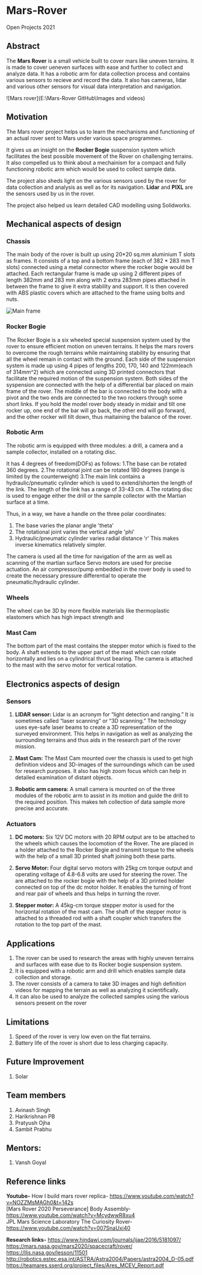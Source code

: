 # Mars-Rover
Open Projects 2021

## Abstract
The **Mars Rover** is a small vehicle built to cover mars like uneven terrains. It is made to cover ueneven surfaces with ease and further to collect and analyze data. It has a robotic arm for data collection process and contains various sensors to recieve and record the data. It also has cameras, lidar and various other sensors for visual data interpretation and navigation.

![Mars rover](E:\Mars-Rover GitHub\Images and videos)

## Motivation
The Mars rover project helps us to learn the mechanisms and functioning of an actual rover sent to Mars under various space programmes. 

It gives us an insight on the **Rocker Bogie** suspension system which facilitates the best possible movement of the Rover on challenging terrains. It also compelled us to think about a mechainism for a compact and fully functioning robotic arm which would be used to collect sample data.

The project also sheds light on the various sensors used by the rover for data collection and analysis as well as for its navigation. **Lidar** and **PIXL** are the senosrs used by us in the rover. 

The project also helped us learn detailed CAD modelling using Solidworks.

## Mechanical aspects of design
 
### Chassis
The main body of the rover is built up using 20*20 sq.mm aluminium T slots as frames. It consists of a top and a bottom frame (each of 382 * 283 mm T slots) connected using a metal connector where the rocker bogie would be attached. Each rectangular frame is made up using 2 different pipes of length 382mm and 283 mm along with 2 extra 283mm pipes attached in between the frame to give it extra stability and support. It is then covered with ABS plastic covers which are attached to the frame using bolts and nuts.


![Main frame](C:\Users\Pratyush\Desktop\MARS\IMAGES/MarsRover.jpg)

### Rocker Bogie
The Rocker Bogie is a six wheeled special suspension system used by the rover to ensure efficient motion on uneven terrains. It helps the mars rovers to overcome the rough terrains while maintaining stability by ensuring that all the wheel remain in contact with the ground. Each side of the suspension system is made up using 4 pipes of lengths 200, 170, 140 and 122mm(each of 314mm^2) which are connected using 3D printed connectors that facilitate the required motion of the suspension system. Both sides of the syspension are connected with the help of a differential bar placed on main frame of the rover. The middle of the bar is connected to the body with a pivot and the two ends are connected to the two rockers through some short links. If you hold the model rover body steady in midair and tilt one rocker up, one end of the bar will go back, the other end will go forward, and the other rocker will tilt down, thus maitaining the balance of the rover. 

### Robotic Arm
The robotic arm is equipped with three modules: a drill, a camera and a sample collector, installed on a rotating disc.

It has 4 degrees of freedom(DOFs) as follows:
1.The base can be rotated 360 degrees.
2.The rotational joint can be rotated 180 degrees (range is limited by the counterweight)
3.The main link contains a hydraulic/pneumatic cylinder which is used to extend/shorten the length of the link. The length of the link has a range of 33-43 cm. 
4.The rotating disc is used to engage either the drill or the sample collector with the Martian surface at a time.

Thus, in a way, we have a handle on the three polar coordinates:
1. The base varies the planar angle 'theta'
2. The rotational joint varies the vertical angle 'phi'
3. Hydraulic/pneumatic cylinder varies radial distance 'r'
This makes inverse kinematics relatively simpler.
 
The camera is used all the time for navigation of the arm as well as scanning of the martian surface
Servo motors are used for precise actuation.
An air compressor/pump embedded in the rover body is used to create the necessary pressure differential to operate the pneumatic/hydraulic cylinder.

### Wheels
The wheel can be 3D by more flexible materials like thermoplastic elastomers which has high impact strength and


### Mast Cam
The bottom part of the mast contains the stepper motor which is fixed to the body. A shaft extends to the upper part of the mast which can rotate horizontally and lies on a cylindrical thrust bearing. The camera is attached to the mast with the servo motor for vertical rotation.


## Electronics aspects of design

### Sensors
1. **LIDAR sensor:**
Lidar is an acronym for “light detection and ranging.” It is sometimes called “laser scanning” or “3D scanning.” The technology uses eye-safe laser beams to create a 3D representation of the surveyed environment. This helps in navigation as well as analyzing the surrounding terrains and thus aids in the research part of the rover mission.

2. **Mast Cam:**
The Mast Cam mounted over the chassis is used to get high definition videos and 3D-images of the surroundings which can be used for research purposes. It also has high zoom focus which can help in detailed examination of distant objects.

3. **Robotic arm camera:**
A small camera is mounted on of the three modules of the robotic arm to assist in its motion and guide the drill to the required position. This makes teh collection of data sample more precise and accurate.

### Actuators
1. **DC motors:**
Six 12V DC motors with 20 RPM output are to be attached to the wheels which causes the locomotion of the Rover. The are placed in a holder attached to the Rocker Bogie and transmit torque to the wheels with the help of a small 3D printed shaft joining both these parts.

2. **Servo Motor:**
Four digital servo motors with 25kg cm torque output and operating voltage of 4.8-6.8 volts are used for steering the rover. The are attached to the rocker bogie with the help of a 3D printed holder connected on top of the dc motor holder. It enables the turning of front and rear pair of wheels and thus helps in turning the rover.

3. **Stepper motor:**
A 45kg-cm torque stepper motor is used for the horizontal rotation of the mast cam. The shaft of the stepper motor is attached to a threaded rod with a shaft coupler which transfers the rotation to the top part of the mast.

## Applications
1. The rover can be used to research the areas with highly uneven terrains and surfaces with ease due to its Rocker bogie suspension system.
2. It is equipped with a robotic arm and drill which enables sample data collection and storage.
3. The rover consists of a camera to take 3D images and high definition videos for mapping the terrain as well as analyzing it scientifically.
4. It can also be used to analyze the collected samples using the various sensors present on the rover

## Limitations
1. Speed of the rover is very low even on the flat terrains.
2. Battery life of the rover is short due to less charging capacity.

## Future Improvement
1. Solar

## Team members
1. Avinash Singh
2. Harikrishnan PB
3. Pratyush Ojha
4. Sambit Prabhu

## Mentors:
1. Vansh Goyal

## Reference links
**Youtube-**
How I build mars rover replica- https://www.youtube.com/watch?v=NOZZMsMAGh0&t=142s  
[Mars Rover 2020 Perseverance] Body Assembly- https://www.youtube.com/watch?v=McydwwR8xu4  
JPL Mars Science Laboratory The Curiosity Rover- https://www.youtube.com/watch?v=007SnaUxi40  


**Research links-**
https://www.hindawi.com/journals/ijae/2016/5181097/  
https://mars.nasa.gov/mars2020/spacecraft/rover/  
https://llis.nasa.gov/lesson/11501  
http://robotics.estec.esa.int/ASTRA/Astra2004/Papers/astra2004_D-05.pdf  
https://teamares.sserd.org/project_files/Ares_MCEV_Report.pdf  


